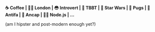 **☕ Coffee | 💂‍♂️ London | 😳 Introvert | 🖖 TBBT | 🚀 Star Wars | 🐶 Pugs | 🏴 Antifa | 🐍 Ancap | 👨‍💻 Node.js | ...**

(am I hipster and post-modern enough yet?)
